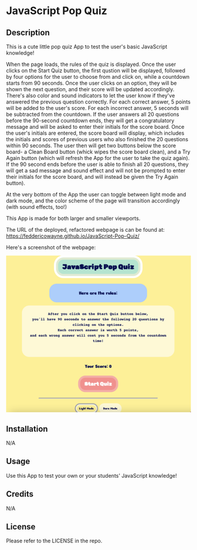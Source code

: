 # JavaScript Pop Quiz

## Description

This is a cute little pop quiz App to test the user's basic JavaScript knowledge!

When the page loads, the rules of the quiz is displayed. Once the user clicks on the Start Quiz button, the first qustion will be displayed, followed by four options for the user to choose from and click on, while a countdown starts from 90 seconds. Once the user clicks on an option, they will be shown the next question, and their score will be updated accordingly. There's also color and sound indicators to let the user know if they've answered the previous question correctly. For each correct answer, 5 points will be added to the user's score. For each incorrect answer, 5 seconds will be subtracted from the countdown. If the user answers all 20 questions before the 90-second countdown ends, they will get a congratulatory message and will be asked to enter their initials for the score board. Once the user's initials are entered, the score board will display, which includes the initials and scores of previous users who also finished the 20 questions within 90 seconds. The user then will get two buttons below the score board- a Clean Board button (whick wipes the score board clean), and a Try Again button (which will refresh the App for the user to take the quiz again). If the 90 second ends before the user is able to finish all 20 questions, they will get a sad message and sound effect and will not be prompted to enter their initials for the score board, and will instead be given the Try Again button). 

At the very bottom of the App the user can toggle between light mode and dark mode, and the color scheme of the page will transition accordingly (with sound effects, too!)

This App is made for both larger and smaller viewports.


The URL of the deployed, refactored webpage is can be found at: https://feddericowayne.github.io/JavaScript-Pop-Quiz/

Here's a screenshot of the webpage:

![image](./Assets/Screenshot.png)

## Installation

N/A

## Usage

Use this App to test your own or your students' JavaScript knowledge!

## Credits

N/A

## License

Please refer to the LICENSE in the repo.

